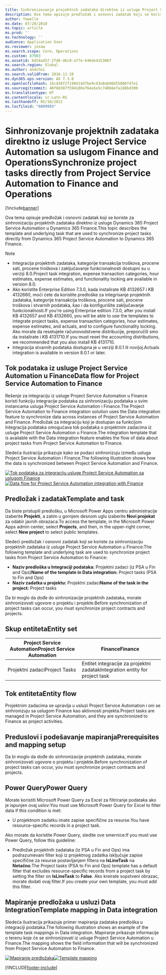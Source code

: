 ```yaml
---
title: Sinhronizovanje projektnih zadataka direktno iz usluge Project Service Automation sa uslugom Finance and Operations
description: Ova tema opisuje predložak i osnovni zadatak koji se koriste za sinhronizaciju projektnih zadataka direktno iz usluge Microsoft Dynamics 365 Project Service Automation u Dynamics 365 Finance.
author: Yowelle
ms.date: 07/20/2018
ms.topic: article
ms.prod: ''
ms.technology: ''
audience: Application User
ms.reviewer: josaw
ms.search.scope: Core, Operations
ms.custom: 87983
ms.assetid: b454ad57-2fd6-46c9-a77e-646de4153067
ms.search.region: Global
ms.author: andchoi
ms.search.validFrom: 2016-11-28
ms.dyn365.ops.version: AX 7.3.0
ms.openlocfilehash: 16cd38f2f190414d7be9c93e8ab90d55006f47e1
ms.sourcegitcommit: 40f68387f594180af64a5e5c748b6efa188bd300
ms.translationtype: HT
ms.contentlocale: sr-Latn-RS
ms.lasthandoff: 05/10/2021
ms.locfileid: "6009993"
---
```

# <a name="synchronize-project-tasks-directly-from-project-service-automation-to-finance-and-operations"></a><span data-ttu-id="c3fc9-103">Sinhronizovanje projektnih zadataka direktno iz usluge Project Service Automation sa uslugom Finance and Operations</span><span class="sxs-lookup"><span data-stu-id="c3fc9-103">Synchronize project tasks directly from Project Service Automation to Finance and Operations</span></span>

[!include[banner](../includes/banner.md)]

<span data-ttu-id="c3fc9-104">Ova tema opisuje predložak i osnovni zadatak koji se koriste za sinhronizaciju projektnih zadataka direktno iz usluge Dynamics 365 Project Service Automation u Dynamics 365 Finance.</span><span class="sxs-lookup"><span data-stu-id="c3fc9-104">This topic describes the template and underlying task that are used to synchronize project tasks directly from Dynamics 365 Project Service Automation to Dynamics 365 Finance.</span></span>

> [!NOTE]
> - <span data-ttu-id="c3fc9-105">Integracija projektnih zadataka, kategorije transakcija troškova, procene sati, procene troškova i zaključavanje funkcionalnosti dostupni su u verziji 8.0.</span><span class="sxs-lookup"><span data-stu-id="c3fc9-105">Project task integration, expense transaction categories, hour estimates, expense estimates, and functionality locking are available in version 8.0.</span></span>
> - <span data-ttu-id="c3fc9-106">Ako koristite Enterprise Edition 7.3.0, kada instalirate KB 4132657 i KB 4132660, moći ćete da koristite predloške za integrisanje projektnih zadataka, kategorije transakcija troškova, procene sati, procene troškova i stvarnih podataka, kao i da konfigurišite zaključavanje funkcionalnosti.</span><span class="sxs-lookup"><span data-stu-id="c3fc9-106">If you're using Enterprise edition 7.3.0, after you install KB 4132657 and KB 4132660, you will be able to use the templates to integrate project tasks, expense transaction categories, hour estimates, expense estimates, and actuals, and to configure functionality locking.</span></span> <span data-ttu-id="c3fc9-107">Ako morate da resetujete računovodstvene distribucije, preporučili smo da instalirate i KB 4131710.</span><span class="sxs-lookup"><span data-stu-id="c3fc9-107">If you must reset the accounting distributions, we recommended that you also install KB 4131710.</span></span>
> - <span data-ttu-id="c3fc9-108">Integracija stvarnih podataka dostupna je u verziji 8.0.1 ili novijoj.</span><span class="sxs-lookup"><span data-stu-id="c3fc9-108">Actuals integration is available in version 8.0.1 or later.</span></span>

## <a name="data-flow-for-project-service-automation-to-finance"></a><span data-ttu-id="c3fc9-109">Tok podataka iz usluge Project Service Automation u Finance</span><span class="sxs-lookup"><span data-stu-id="c3fc9-109">Data flow for Project Service Automation to Finance</span></span>

<span data-ttu-id="c3fc9-110">Rešenje za integraciju iz usluge Project Service Automation u Finance koristi funkciju integracije podataka za sinhronizaciju podataka u svim instancama usluga Project Service Automation i Finance.</span><span class="sxs-lookup"><span data-stu-id="c3fc9-110">The Project Service Automation to Finance integration solution uses the Data integration feature to synchronize data across instances of Project Service Automation and Finance.</span></span> <span data-ttu-id="c3fc9-111">Predložak za integraciju koji je dostupan sa funkcijom Integracija podataka omogućava tok podataka o projektnim zadacima iz usluge Project Service Automation u Finance.</span><span class="sxs-lookup"><span data-stu-id="c3fc9-111">The integration template that is available with the Data integration feature enables the flow of data about project tasks from Project Service Automation to Finance.</span></span>

<span data-ttu-id="c3fc9-112">Sledeća ilustracija prikazuje kako se podaci sinhronizuju između usluga Project Service Automation i Finance.</span><span class="sxs-lookup"><span data-stu-id="c3fc9-112">The following illustration shows how the data is synchronized between Project Service Automation and Finance.</span></span>

<span data-ttu-id="c3fc9-113">[![Tok podataka za integraciju usluge Project Service Automation sa uslugom Finance](./media/ProjectTasksFlow.png)](./media/ProjectTasksFlow.png)</span><span class="sxs-lookup"><span data-stu-id="c3fc9-113">[![Data flow for Project Service Automation integration with Finance](./media/ProjectTasksFlow.png)](./media/ProjectTasksFlow.png)</span></span>

## <a name="template-and-task"></a><span data-ttu-id="c3fc9-114">Predložak i zadatak</span><span class="sxs-lookup"><span data-stu-id="c3fc9-114">Template and task</span></span>

<span data-ttu-id="c3fc9-115">Da biste pristupili predlošku, u Microsoft Power Apps centru administracije izaberite **Projekti**, a zatim u gornjem desnom uglu izaberite **Novi projekat** za odabir javnih obrazaca.</span><span class="sxs-lookup"><span data-stu-id="c3fc9-115">To access the template, in the Microsoft Power Apps admin center, select **Projects**, and then, in the upper-right corner, select **New project** to select public templates.</span></span>

<span data-ttu-id="c3fc9-116">Sledeći predložak i osnovni zadatak koji se koriste za sinhronizaciju projektnih zadataka iz usluge Project Service Automation u Finance:</span><span class="sxs-lookup"><span data-stu-id="c3fc9-116">The following template and underlying task are used to synchronize project tasks from Project Service Automation to Finance:</span></span>

- <span data-ttu-id="c3fc9-117">**Naziv predloška u Integraciji podataka:** Projektni zadaci (iz PSA u Fin and Ops)</span><span class="sxs-lookup"><span data-stu-id="c3fc9-117">**Name of the template in Data integration:** Project tasks (PSA to Fin and Ops)</span></span>
- <span data-ttu-id="c3fc9-118">**Naziv zadatka u projektu:** Projektni zadaci</span><span class="sxs-lookup"><span data-stu-id="c3fc9-118">**Name of the task in the project:** Project tasks</span></span>

<span data-ttu-id="c3fc9-119">Da bi moglo da dođe do sinhronizacije projektnih zadataka, morate sinhronizovati ugovore o projektu i projekte.</span><span class="sxs-lookup"><span data-stu-id="c3fc9-119">Before synchronization of project tasks can occur, you must synchronize project contracts and projects.</span></span>

## <a name="entity-set"></a><span data-ttu-id="c3fc9-120">Skup entiteta</span><span class="sxs-lookup"><span data-stu-id="c3fc9-120">Entity set</span></span>

| <span data-ttu-id="c3fc9-121">Project Service Automation</span><span class="sxs-lookup"><span data-stu-id="c3fc9-121">Project Service Automation</span></span> | <span data-ttu-id="c3fc9-122">Finance</span><span class="sxs-lookup"><span data-stu-id="c3fc9-122">Finance</span></span>                             |
|----------------------------|-------------------------------------|
| <span data-ttu-id="c3fc9-123">Projektni zadaci</span><span class="sxs-lookup"><span data-stu-id="c3fc9-123">Project Tasks</span></span>              | <span data-ttu-id="c3fc9-124">Entitet integracije za projektni zadatak</span><span class="sxs-lookup"><span data-stu-id="c3fc9-124">Integration entity for project task</span></span> |

## <a name="entity-flow"></a><span data-ttu-id="c3fc9-125">Tok entiteta</span><span class="sxs-lookup"><span data-stu-id="c3fc9-125">Entity flow</span></span>

<span data-ttu-id="c3fc9-126">Projektnim zadacima se upravlja u usluzi Project Service Automation i oni se sinhronizuju sa uslugom Finance kao aktivnosti projekta.</span><span class="sxs-lookup"><span data-stu-id="c3fc9-126">Project tasks are managed in Project Service Automation, and they are synchronized to Finance as project activities.</span></span>

## <a name="prerequisites-and-mapping-setup"></a><span data-ttu-id="c3fc9-127">Preduslovi i podešavanje mapiranja</span><span class="sxs-lookup"><span data-stu-id="c3fc9-127">Prerequisites and mapping setup</span></span>

<span data-ttu-id="c3fc9-128">Da bi moglo da dođe do sinhronizacije projektnih zadataka, morate sinhronizovati ugovore o projektu i projekte.</span><span class="sxs-lookup"><span data-stu-id="c3fc9-128">Before synchronization of project tasks can occur, you must synchronize project contracts and projects.</span></span>

## <a name="power-query"></a><span data-ttu-id="c3fc9-129">Power Query</span><span class="sxs-lookup"><span data-stu-id="c3fc9-129">Power Query</span></span>

<span data-ttu-id="c3fc9-130">Morate koristiti Microsoft Power Query za Excel za filtriranje podataka ako je ispunjen ovaj uslov:</span><span class="sxs-lookup"><span data-stu-id="c3fc9-130">You must use Microsoft Power Query for Excel to filter data if this condition is met:</span></span>

- <span data-ttu-id="c3fc9-131">U projektnom zadatku imate zapise specifične za resurse.</span><span class="sxs-lookup"><span data-stu-id="c3fc9-131">You have resource-specific records in a project task.</span></span>

<span data-ttu-id="c3fc9-132">Ako morate da koristite Power Query, sledite ove smernice:</span><span class="sxs-lookup"><span data-stu-id="c3fc9-132">If you must use Power Query, follow this guideline:</span></span>

- <span data-ttu-id="c3fc9-133">Predložak projektnih zadataka (iz PSA u Fin and Ops) ima podrazumevani filter koji iz projektnog zadatka isključuje zapise specifične za resurse postavljanjem filtera na **IsLineTask** na **Netačno**.</span><span class="sxs-lookup"><span data-stu-id="c3fc9-133">The Project tasks (PSA to Fin and Ops) template has a default filter that excludes resource-specific records from a project task by setting the filter on **IsLineTask** to **False**.</span></span> <span data-ttu-id="c3fc9-134">Ako kreirate sopstveni obrazac, morate dodati ovaj filter.</span><span class="sxs-lookup"><span data-stu-id="c3fc9-134">If you create your own template, you must add this filter.</span></span>

## <a name="template-mapping-in-data-integration"></a><span data-ttu-id="c3fc9-135">Mapiranje predložaka u usluzi Data Integration</span><span class="sxs-lookup"><span data-stu-id="c3fc9-135">Template mapping in Data integration</span></span>

<span data-ttu-id="c3fc9-136">Sledeća ilustracija prikazuje primer mapiranja zadataka predloška u integraciji podataka.</span><span class="sxs-lookup"><span data-stu-id="c3fc9-136">The following illustration shows an example of the template task mappings in Data integration.</span></span> <span data-ttu-id="c3fc9-137">Mapiranje prikazuje informacije o terenu koje će se sinhronizovati iz usluge Project Service Automation u Finance.</span><span class="sxs-lookup"><span data-stu-id="c3fc9-137">The mapping shows the field information that will be synchronized from Project Service Automation to Finance.</span></span>

<span data-ttu-id="c3fc9-138">[![Mapiranje predložaka](./media/ProjectTasksMapping.png)](./media/ProjectTasksMapping.png)</span><span class="sxs-lookup"><span data-stu-id="c3fc9-138">[![Template mapping](./media/ProjectTasksMapping.png)](./media/ProjectTasksMapping.png)</span></span>


[!INCLUDE[footer-include](../includes/footer-banner.md)]
